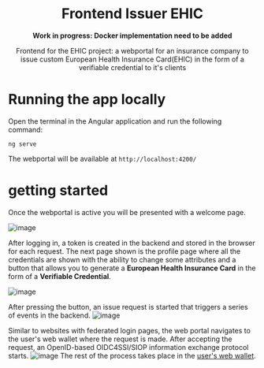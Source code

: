 <div align="center">
 <h1>Frontend Issuer EHIC</h1>
 <span><b> Work in progress:  </b></span></a>
 <span><b> Docker implementation need to be added </b></span></a>
 <p>Frontend for the EHIC project: a webportal for an insurance company to issue custom European Health Insurance Card(EHIC) in the form of a verifiable credential to it's clients<p>
</div>

# Running the app locally

Open the terminal in the Angular application and run the following command:

`ng serve`

The webportal will be available at `http://localhost:4200/`

# getting started

Once the webportal is active you will be presented with a welcome page.

![image](https://github.com/soufianeAmaador/Webportal-Issuer-EHIC/assets/70653226/8e88df5a-d4d2-4894-9649-67244fe3eeb5)

After logging in, a token is created in the backend and stored in the browser for each request.
The next page shown is the profile page where all the credentials are shown with the ability to change some attributes and a button that allows you to generate a <b>European Health Insurance Card</b> in the form of a <b>Verifiable Credential</b>.

![image](https://github.com/soufianeAmaador/Webportal-Issuer-EHIC/assets/70653226/8b4c8cda-f53e-47d4-9403-88cac27b4881)

After pressing the button, an issue request is started that triggers a series of events in the backend.
![image](https://github.com/soufianeAmaador/Webportal-Issuer-EHIC/assets/70653226/584cc55d-49c4-4ade-8919-3a8f31605219)

Similar to websites with federated login pages, the web portal navigates to the user's web wallet where the request is made.
After accepting the request, an OpenID-based OIDC4SSI/SIOP information exchange protocol starts.
![image](https://github.com/soufianeAmaador/Webportal-Issuer-EHIC/assets/70653226/744dbb48-554d-466e-af4f-760ef77d4636)
The rest of the process takes place in the [user's web wallet](https://github.com/soufianeAmaador/Webwallet-holder-EHIC).
